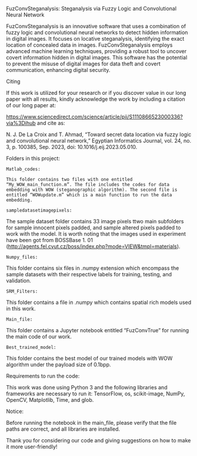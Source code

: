 FuzConvSteganalysis: Steganalysis via Fuzzy Logic and Convolutional Neural Network

FuzConvSteganalysis is an innovative software that uses a combination of fuzzy logic and convolutional neural networks to detect hidden information in digital images. It focuses on locative steganalysis, identifying the exact location of concealed data in images. FuzConvSteganalysis employs advanced machine learning techniques, providing a robust tool to uncover covert information hidden in digital images. This software has the potential to prevent the misuse of digital images for data theft and covert communication, enhancing digital security.

Citing

If this work is utilized for your research or if you discover value in our long paper with all results, kindly acknowledge the work by including a citation of our long paper at: 

https://www.sciencedirect.com/science/article/pii/S1110866523000336?via%3Dihub and cite as: 

N. J. De La Croix and T. Ahmad, “Toward secret data location via fuzzy logic and convolutional neural network,” Egyptian Informatics Journal, vol. 24, no. 3, p. 100385, Sep. 2023, doi: 10.1016/j.eij.2023.05.010.

Folders in this project: 

	Matlab_codes: 
	
	This folder contains two files with one entitled “My_WOW_main_function.m”. The file includes the codes for data embedding with WOW (steganographic algorithm). The second file is entitled “WOWupdate.m” which is a main function to run the data embedding.
	
	sampledatasetimagepixels: 
	
The sample dataset folder contains 33 image pixels ttwo main subfolders for sample innocent pixels padded, and sample altered pixels padded to work with the model. It is worth noting that the images used in experiment have been got from BOSSBase 1. 01 (http://agents.fel.cvut.cz/boss/index.php?mode=VIEW&tmpl=materials).
	
	Numpy_files:
	
This folder contains six files in .numpy extension which encompass the sample datasets with their respective labels for training, testing, and validation. 
	
	SRM_Filters:
	
This folder contains a file in .numpy which contains spatial rich models used in this work. 
	
	Main_file:
	
This folder contains a Jupyter notebook entitled “FuzConvTrue” for running the main code of our work.
	
	Best_trained_model:
	
This folder contains the best model of our trained models with WOW algorithm under the payload size of 0.1bpp.


Requirements to run the code:

This work was done using Python 3 and the following libraries and frameworks are necessary to run it: TensorFlow, os, scikit-image, NumPy, OpenCV, Matplotlib, Time, and glob.

Notice: 

Before running the notebook in the main_file, please verify that the file paths are correct, and all libraries are installed.


Thank you for considering our code and giving suggestions on how to make it more user-friendly!





